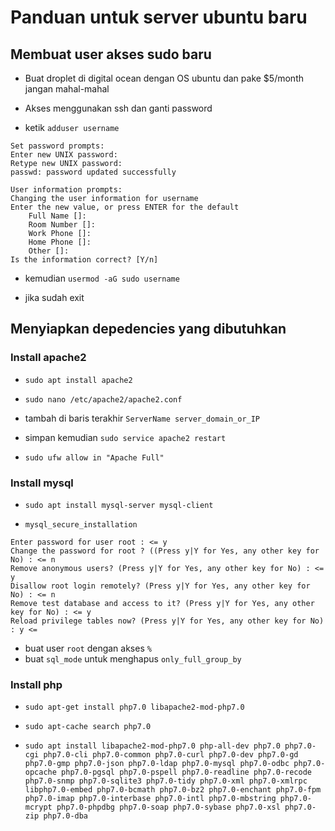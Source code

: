 # Panduan untuk server ubuntu baru

## Membuat user akses sudo baru

- Buat droplet di digital ocean dengan OS ubuntu dan pake $5/month jangan mahal-mahal

- Akses menggunakan ssh dan ganti password

- ketik `adduser username`

```
Set password prompts:
Enter new UNIX password:
Retype new UNIX password:
passwd: password updated successfully

User information prompts:
Changing the user information for username
Enter the new value, or press ENTER for the default
    Full Name []:
    Room Number []:
    Work Phone []:
    Home Phone []:
    Other []:
Is the information correct? [Y/n]
```

- kemudian `usermod -aG sudo username`

- jika sudah exit

## Menyiapkan depedencies yang dibutuhkan

### Install apache2

- `sudo apt install apache2`

- `sudo nano /etc/apache2/apache2.conf`

- tambah di baris terakhir `ServerName server_domain_or_IP`

- simpan kemudian `sudo service apache2 restart`

- `sudo ufw allow in "Apache Full"`

### Install mysql

- `sudo apt install mysql-server mysql-client`

- `mysql_secure_installation`

```
Enter password for user root : <= y
Change the password for root ? ((Press y|Y for Yes, any other key for No) : <= n
Remove anonymous users? (Press y|Y for Yes, any other key for No) : <= y
Disallow root login remotely? (Press y|Y for Yes, any other key for No) : <= n
Remove test database and access to it? (Press y|Y for Yes, any other key for No) : <= y
Reload privilege tables now? (Press y|Y for Yes, any other key for No) : y <=
```
- buat user `root` dengan akses `%`
- buat `sql_mode` untuk menghapus `only_full_group_by`

### Install php

- `sudo apt-get install php7.0 libapache2-mod-php7.0`

- `sudo apt-cache search php7.0`

- `sudo apt install libapache2-mod-php7.0 php-all-dev php7.0 php7.0-cgi php7.0-cli php7.0-common php7.0-curl php7.0-dev php7.0-gd php7.0-gmp php7.0-json php7.0-ldap php7.0-mysql php7.0-odbc php7.0-opcache php7.0-pgsql php7.0-pspell php7.0-readline php7.0-recode php7.0-snmp php7.0-sqlite3 php7.0-tidy php7.0-xml php7.0-xmlrpc libphp7.0-embed php7.0-bcmath php7.0-bz2 php7.0-enchant php7.0-fpm php7.0-imap php7.0-interbase php7.0-intl php7.0-mbstring php7.0-mcrypt php7.0-phpdbg php7.0-soap php7.0-sybase php7.0-xsl php7.0-zip php7.0-dba`

